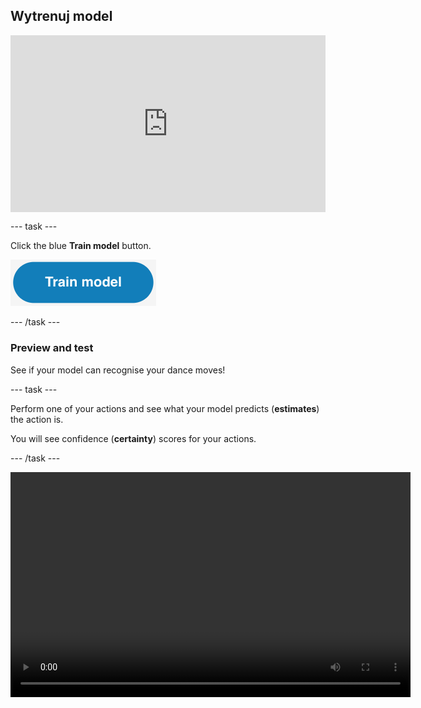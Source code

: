 ## Wytrenuj model

<html>
  <div style="position: relative; overflow: hidden; padding-top: 56.25%;">
    <iframe style="position: absolute; top: 0; left: 0; right: 0; width: 100%; height: 100%; border: none;" src="https://www.youtube.com/embed/2VC3gnPk3Zw?rel=0&cc_load_policy=1" allowfullscreen allow="accelerometer; autoplay; clipboard-write; encrypted-media; gyroscope; picture-in-picture; web-share"></iframe>
  </div>
</html>

\--- task ---

Click the blue **Train model** button.

![The 'Train model' button.](images/train-model-button.png)

\--- /task ---

### Preview and test

See if your model can recognise your dance moves!

\--- task ---

Perform one of your actions and see what your model predicts (**estimates**) the action is.

You will see confidence (**certainty**) scores for your actions.

\--- /task ---

<video width="640" height="360" controls>
  <source src="images/discotest.mp4" type="video/mp4" alt="A screen recording showing the estimated action during testing with an overlay of a boy performing the dance move">
  
Your browser does not support the video tag.
</video>
